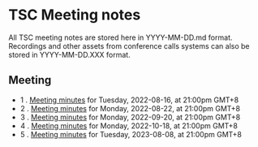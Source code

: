 # TSC Meeting notes

All TSC meeting notes are stored here in YYYY-MM-DD.md format. Recordings and other assets from conference calls systems can also be stored in YYYY-MM-DD.XXX format.

## Meeting

* 1 . [Meeting minutes](./OpenDataology%20meeting%20minutes%202022-08-16.md) for Tuesday, 2022-08-16, at 21:00pm GMT+8
* 2 . [Meeting minutes](./OpenDataology%20meeting%20minutes%202022-08-22.md) for Monday, 2022-08-22, at 21:00pm GMT+8
* 3 . [Meeting minutes](./OpenDataology%20meeting%20minutes%202022-09-20.md) for Monday, 2022-09-20, at 21:00pm GMT+8
* 4 . [Meeting minutes](./OpenDataology%20meeting%20minutes%202022-10-18.md) for Monday, 2022-10-18, at 21:00pm GMT+8
* 5 . [Meeting minutes](./OpenDataology%20meeting%20minutes%202023-08-08.md) for Tuesday, 2023-08-08, at 21:00pm GMT+8